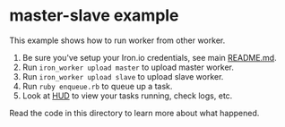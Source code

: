 # master-slave example

This example shows how to run worker from other worker.

1. Be sure you've setup your Iron.io credentials, see main [README.md](https://github.com/iron-io/iron_worker_examples).
2. Run `iron_worker upload master` to upload master worker.
2. Run `iron_worker upload slave` to upload slave worker.
3. Run `ruby enqueue.rb` to queue up a task.
4. Look at [HUD](https://hud.iron.io) to view your tasks running, check logs, etc.

Read the code in this directory to learn more about what happened.
